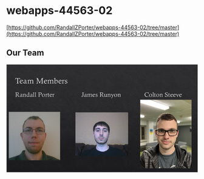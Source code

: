 # webapps-44563-02

[https://github.com/RandallZPorter/webapps-44563-02/tree/master](https://github.com/RandallZPorter/webapps-44563-02/tree/master)

## Our Team
![The Team](https://github.com/RandallZPorter/webapps-44563-02/blob/master/documents/members.PNG "The Team")
